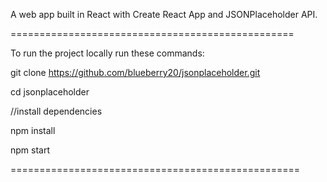 A web app built in React with Create React App and JSONPlaceholder API.

================================================= 

To run the project locally run these commands:

git clone https://github.com/blueberry20/jsonplaceholder.git

cd jsonplaceholder

//install dependencies

npm install

npm start

==================================================